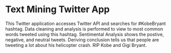 # Text Mining Twitter App
This Twitter application accesses Twitter API and searches for #KobeBryant hashtag.
Data cleaning and analysis is performed to view to most common words tweeted using this hashtag.
Sentimental Analysis shows the postive, negative, and neutral tweets.
Deriving conclusion tells us that people are tweeting a lot about his helicopter crash. 
RIP Kobe and Gigi Bryant.
